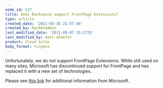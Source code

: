 ```yaml
---
node_id: 537
title: Does Rackspace support FrontPage Extensions?
type: article
created_date: '2011-03-16 21:57:40'
created_by: RackKCAdmin
last_modified_date: '2011-09-07 15:2725'
last_modified_by: matt.wheeler
product: Cloud Sites
body_format: tinymce
---
```


Unfortunately, we do not support FrontPage Extensions. While still used
on many sites, Microsoft has discontinued support for FrontPage and has
replaced it with a new set of technologies.

Please see [this
link](http://office.microsoft.com/en-us/frontpage/default.aspx "http://office.microsoft.com/en-us/frontpage/default.aspx")
for additional information from Microsoft.

